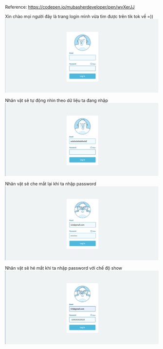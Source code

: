 Reference: https://codepen.io/mubasherdeveloper/pen/wvXerJJ

Xin chào mọi người đây là trang login mình vừa tìm được trên tik tok về =))
![alt text](image.png)

Nhân vật sẽ tự động nhìn theo dữ liệu ta đang nhập
![alt text](image-1.png)

Nhân vật sẽ che mắt lại khi ta nhập password
![alt text](image-2.png)

Nhân vật sẽ hé mắt khi ta nhập password với chế độ show
![alt text](image-3.png)
